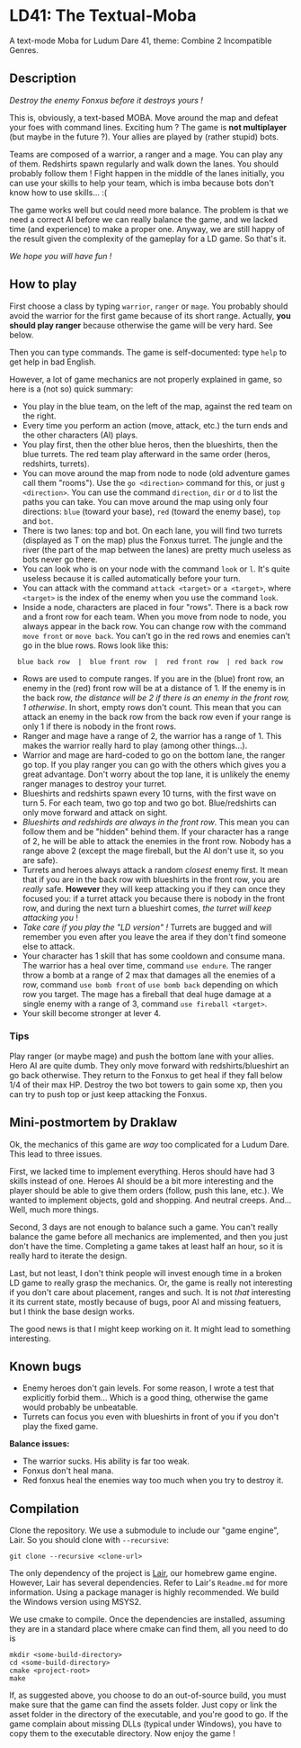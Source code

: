 # LD41: The Textual-Moba

A text-mode Moba for Ludum Dare 41, theme: Combine 2 Incompatible Genres.


## Description

_Destroy the enemy Fonxus before it destroys yours !_

This is, obviously, a text-based MOBA. Move around the map and defeat your foes with command lines. Exciting hum ? The game is **not multiplayer** (but maybe in the future ?). Your allies are played by (rather stupid) bots.

Teams are composed of a warrior, a ranger and a mage. You can play any of them. Redshirts spawn regularly and walk down the lanes. You should probably follow them ! Fight happen in the middle of the lanes initially, you can use your skills to help your team, which is imba because bots don't know how to use skills... :(

The game works well but could need more balance. The problem is that we need a correct AI before we can really balance the game, and we lacked time (and experience) to make a proper one. Anyway, we are still happy of the result given the complexity of the gameplay for a LD game. So that's it.

_We hope you will have fun !_


## How to play

First choose a class by typing `warrior`, `ranger` or `mage`. You probably should avoid the warrior for the first game because of its short range. Actually, **you should play ranger** because otherwise the game will be very hard. See below.

Then you can type commands. The game is self-documented: type `help` to get help in bad English.

However, a lot of game mechanics are not properly explained in game, so here is a (not so) quick summary:

- You play in the blue team, on the left of the map, against the red team on the right.
- Every time you perform an action (move, attack, etc.) the turn ends and the other characters (AI) plays.
- You play first, then the other blue heros, then the blueshirts, then the blue turrets. The red team play afterward in the same order (heros, redshirts, turrets).
- You can move around the map from node to node (old adventure games call them "rooms"). Use the `go <direction>` command for this, or just `g <direction>`. You can use the command `direction`, `dir` or `d` to list the paths you can take. You can move around the map using only four directions: `blue` (toward your base), `red` (toward the enemy base), `top` and `bot`.
- There is two lanes: top and bot. On each lane, you will find two turrets (displayed as T on the map) plus the Fonxus turret. The jungle and the river (the part of the map between the lanes) are pretty much useless as bots never go there.
- You can look who is on your node with the command `look` or `l`. It's quite useless because it is called automatically before your turn.
- You can attack with the command `attack <target>` or `a <target>`, where `<target>` is the index of the enemy when you use the command `look`.
- Inside a node, characters are placed in four "rows". There is a back row and a front row for each team. When you move from node to node, you always appear in the back row. You can change row with the command `move front` or `move back`. You can't go in the red rows and enemies can't go in the blue rows. Rows look like this:

```
  blue back row  |  blue front row  |  red front row  | red back row
```

- Rows are used to compute ranges. If you are in the (blue) front row, an enemy in the (red) front row will be at a distance of 1. If the enemy is in the back row, _the distance will be 2 if there is an enemy in the front row, 1 otherwise_. In short, empty rows don't count. This mean that you can attack an enemy in the back row from the back row even if your range is only 1 if there is nobody in the front rows.
- Ranger and mage have a range of 2, the warrior has a range of 1. This makes the warrior really hard to play (among other things...).
- Warrior and mage are hard-coded to go on the bottom lane, the ranger go top. If you play ranger you can go with the others which gives you a great advantage. Don't worry about the top lane, it is unlikely the enemy ranger manages to destroy your turret.
- Blueshirts and redshirts spawn every 10 turns, with the first wave on turn 5. For each team, two go top and two go bot. Blue/redshirts can only move forward and attack on sight.
- _Blueshirts and redshirds are always in the front row_. This mean you can follow them and be "hidden" behind them. If your character has a range of 2, he will be able to attack the enemies in the front row. Nobody has a range above 2 (except the mage fireball, but the AI don't use it, so you are safe).
- Turrets and heroes always attack a random _closest_ enemy first. It mean that if you are in the back row with blueshirts in the front row, you are _really_ safe. **However** they will keep attacking you if they can once they focused you: if a turret attack you because there is nobody in the front row, and during the next turn a blueshirt comes, _the turret will keep attacking you_ !
- _Take care if you play the "LD version" !_ Turrets are bugged and will remember you even after you leave the area if they don't find someone else to attack.
- Your character has 1 skill that has some cooldown and consume mana. The warrior has a heal over time, command `use endure`. The ranger throw a bomb at a range of 2 max that damages all the enemies of a row, command `use bomb front` of `use bomb back` depending on which row you target. The mage has a fireball that deal huge damage at a single enemy with a range of 3, command `use fireball <target>`.
- Your skill become stronger at lever 4.


### Tips

Play ranger (or maybe mage) and push the bottom lane with your allies. Hero AI are quite dumb. They only move forward with redshirts/blueshirt an go back otherwise. They return to the Fonxus to get heal if they fall below 1/4 of their max HP. Destroy the two bot towers to gain some xp, then you can try to push top or just keep attacking the Fonxus.


## Mini-postmortem by Draklaw

Ok, the mechanics of this game are _way_ too complicated for a Ludum Dare. This lead to three issues.

First, we lacked time to implement everything. Heros should have had 3 skills instead of one. Heroes AI should be a bit more interesting and the player should be able to give them orders (follow, push this lane, etc.). We wanted to implement objects, gold and shopping. And neutral creeps. And... Well, much more things.

Second, 3 days are not enough to balance such a game. You can't really balance the game before all mechanics are implemented, and then you just don't have the time. Completing a game takes at least half an hour, so it is really hard to iterate the design.

Last, but not least, I don't think people will invest enough time in a broken LD game to really grasp the mechanics. Or, the game is really not interesting if you don't care about placement, ranges and such. It is not _that_ interesting it its current state, mostly because of bugs, poor AI and missing featuers, but I think the base design works.

The good news is that I might keep working on it. It might lead to something interesting.


## Known bugs

- Enemy heroes don't gain levels. For some reason, I wrote a test that explicitly forbid them... Which is a good thing, otherwise the game would probably be unbeatable.
- Turrets can focus you even with blueshirts in front of you if you don't play the fixed game.

**Balance issues:**
- The warrior sucks. His ability is far too weak.
- Fonxus don't heal mana.
- Red fonxus heal the enemies way too much when you try to destroy it.


## Compilation

Clone the repository. We use a submodule to include our "game engine", Lair. So you should clone with `--recursive`:
```
git clone --recursive <clone-url>
```

The only dependency of the project is [Lair](https://github.com/draklaw/lair), our homebrew game engine. However, Lair has several dependencies. Refer to Lair's `Readme.md` for more information. Using a package manager is highly recommended. We build the Windows version using MSYS2.

We use cmake to compile. Once the dependencies are installed, assuming they are in a standard place where cmake can find them, all you need to do is
```
mkdir <some-build-directory>
cd <some-build-directory>
cmake <project-root>
make
```

If, as suggested above, you choose to do an out-of-source build, you must make sure that the game can find the assets folder. Just copy or link the asset folder in the directory of the executable, and you're good to go. If the game complain about missing DLLs (typical under Windows), you have to copy them to the executable directory. Now enjoy the game !
